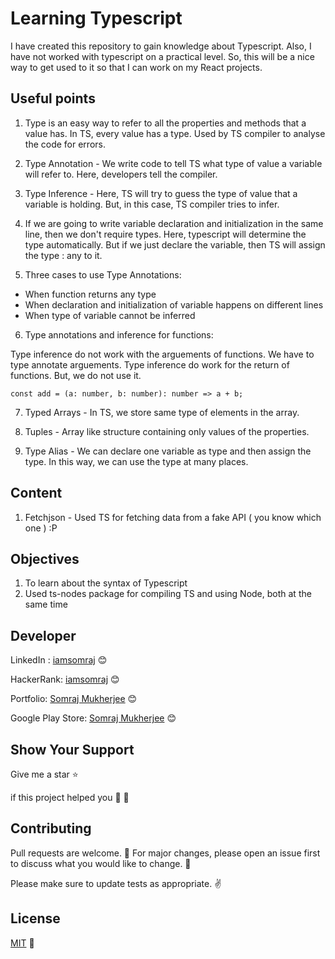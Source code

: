 # Learning Typescript

I have created this repository to gain knowledge about Typescript. Also, I have not worked with typescript on a practical level. So, this will be a nice way to get used to it so that I can work on my React projects.

## Useful points

1. Type is an easy way to refer to all the properties and methods that a value has. In TS, every value has a type. Used by TS compiler to analyse the code for errors.

2. Type Annotation - We write code to tell TS what type of value a variable will refer to. Here, developers tell the compiler.

3. Type Inference - Here, TS will try to guess the type of value that a variable is holding. But, in this case, TS compiler tries to infer.

4. If we are going to write variable declaration and initialization in the same line, then we don't require types. Here, typescript will determine the type automatically. But if we just declare the variable, then TS will assign the type : any to it.

5. Three cases to use Type Annotations:

- When function returns any type
- When declaration and initialization of variable happens on different lines
- When type of variable cannot be inferred

6. Type annotations and inference for functions:

Type inference do not work with the arguements of functions. We have to type annotate arguements. Type inference do work for the return of functions. But, we do not use it.

```
const add = (a: number, b: number): number => a + b;
```

7. Typed Arrays - In TS, we store same type of elements in the array.

8. Tuples - Array like structure containing only values of the properties.

9. Type Alias - We can declare one variable as type and then assign the type. In this way, we can use the type at many places.

## Content

1. Fetchjson - Used TS for fetching data from a fake API ( you know which one ) :P

## Objectives

1. To learn about the syntax of Typescript
2. Used ts-nodes package for compiling TS and using Node, both at the same time

## Developer

LinkedIn : [iamsomraj](https://www.linkedin.com/in/iamsomraj/) 😊

HackerRank: [iamsomraj](https://www.hackerrank.com/iamsomraj?hr_r=1) 😊

Portfolio: [Somraj Mukherjee](https://iamsomraj.github.io/) 😊

Google Play Store: [Somraj Mukherjee](https://play.google.com/store/apps/developer?id=Somraj+Mukherjee) 😊

## Show Your Support

Give me a star ⭐

if this project helped you 👦 👧

## Contributing

Pull requests are welcome. 🤝 For major changes, please open an issue first to discuss what you would like to change. 🙏

Please make sure to update tests as appropriate. ✌

## License

[MIT](https://choosealicense.com/licenses/mit/) 📰
